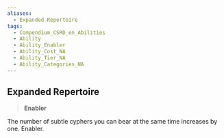 ```yaml
---
aliases:
  - Expanded Repertoire
tags:
  - Compendium_CSRD_en_Abilities
  - Ability
  - Ability_Enabler
  - Ability_Cost_NA
  - Ability_Tier_NA
  - Ability_Categories_NA
---
```

  
    
## Expanded Repertoire    
>**Enabler**  
    
The number of subtle cyphers you can bear at the same time increases by one. Enabler.
